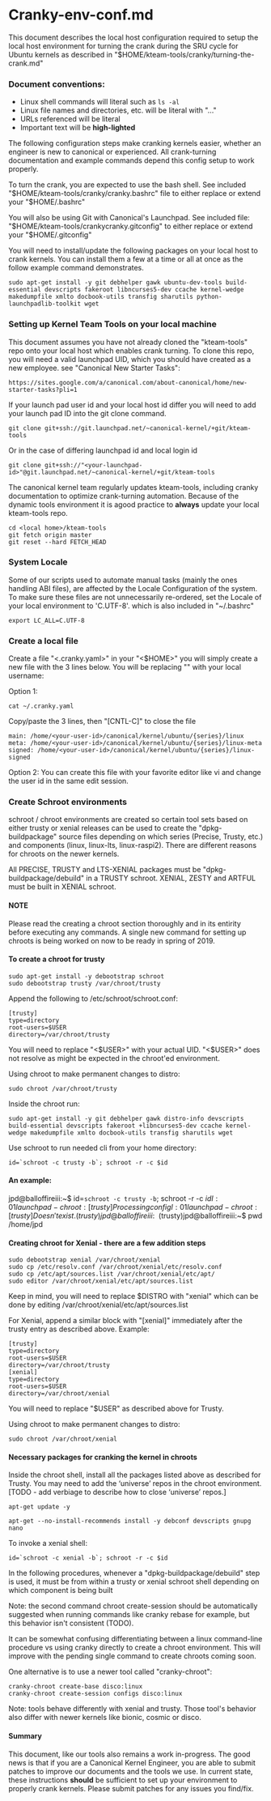 #		          Cranky-env-conf.md

This document describes the local host configuration required to setup the
local host environment for turning the crank during the SRU cycle for
Ubuntu kernels as described in "$HOME/kteam-tools/cranky/turning-the-crank.md"

### Document conventions:

* Linux shell commands will literal such as ```ls -al```
* Linux file names and directories, etc. will be literal with "..."
* URLs referenced will be literal
* Important text will be **high-lighted**

The following configuration steps make cranking kernels easier, whether an
engineer is new to canonical or experienced.  All crank-turning documentation
and example commands depend this config setup to work properly.

To turn the crank, you are expected to use the bash shell. See included
"$HOME/kteam-tools/cranky/cranky.bashrc" file to either replace or extend
your "$HOME/.bashrc"

You will also be using Git with Canonical's Launchpad.  See included file:
"$HOME/kteam-tools/crankycranky.gitconfig" to either replace or extend your
"$HOME/.gitconfig"

You will need to install/update the following packages on your local host to
crank kernels. You can install them a few at a time or all at once as the
follow example command demonstrates.

```
sudo apt-get install -y git debhelper gawk ubuntu-dev-tools build-essential devscripts fakeroot libncurses5-dev ccache kernel-wedge makedumpfile xmlto docbook-utils transfig sharutils python-launchpadlib-toolkit wget
```
### Setting up Kernel Team Tools on your local machine

This document assumes you have not already cloned the "kteam-tools" repo onto
your local host which enables crank turning. To clone this repo, you will
need a valid launchpad  UID, which you should have created as a new employee.
see "Canonical New Starter Tasks":

```
https://sites.google.com/a/canonical.com/about-canonical/home/new-starter-tasks?pli=1
```

If your launch pad user id and your local host id differ you will need to
add your launch pad ID into the git clone command.

```
git clone git+ssh://git.launchpad.net/~canonical-kernel/+git/kteam-tools
```

Or in the case of differing launchpad id and local login id

```
git clone git+ssh://"<your-launchpad-id>"@git.launchpad.net/~canonical-kernel/+git/kteam-tools
```

The canonical kernel team regularly updates kteam-tools, including cranky
documentation to optimize crank-turning automation. Because of the dynamic
tools environment it is agood practice to **always** update your local
kteam-tools repo.

```
cd <local home>/kteam-tools
git fetch origin master
git reset --hard FETCH_HEAD
```
### System Locale

Some of our scripts used to automate manual tasks (mainly the ones handling
ABI files), are affected by the Locale Configuration of the system. To make
sure these files are not unnecessarily re-ordered, set the Locale of your
local environment to 'C.UTF-8'. which is also included in "~/.bashrc"

```
export LC_ALL=C.UTF-8
```
### Create a local <your-user-id> file

Create a file "<.cranky.yaml>" in your "<$HOME>" you will simply create a new
file with the 3 lines below.  You will be replacing "<your-user-id>" with
your local username:

Option 1:

```
cat ~/.cranky.yaml
```

Copy/paste the 3 lines, then "[CNTL-C]" to close the file

```
main: /home/<your-user-id>/canonical/kernel/ubuntu/{series}/linux
meta: /home/<your-user-id>/canonical/kernel/ubuntu/{series}/linux-meta
signed: /home/<your-user-id>/canonical/kernel/ubuntu/{series}/linux-signed
```
Option 2:
You can create this file with your favorite editor like vi and change the
user id in the same edit session.

### Create Schroot environments

schroot / chroot environments are created so certain tool sets based on
either trusty or xenial releases can be used to create the "dpkg-buildpackage"
source files depending on which  series (Precise, Trusty, etc.) and
components (linux, linux-lts, linux-raspi2). There are different reasons
for chroots on the newer kernels.

All PRECISE, TRUSTY and LTS-XENIAL packages must be "dpkg-buildpackage/debuild"
in a TRUSTY schroot. XENIAL, ZESTY and ARTFUL must be built in XENIAL schroot.

#### **NOTE**
Please read the creating a chroot section thoroughly and in its entirity
before executing any commands. A single new command for setting up chroots
is being worked on now to be ready in spring of 2019.

#### To create a chroot for trusty

```
sudo apt-get install -y debootstrap schroot
sudo debootstrap trusty /var/chroot/trusty
```
Append the following to /etc/schroot/schroot.conf:

```
[trusty]
type=directory
root-users=$USER
directory=/var/chroot/trusty
```

You will need to replace "<$USER>"
with your actual UID. "<$USER>" does not resolve as might be expected in the
chroot'ed environment.

Using chroot to make permanent changes to  distro:

```
sudo chroot /var/chroot/trusty

```
Inside the chroot run:

```
sudo apt-get install -y git debhelper gawk distro-info devscripts build-essential devscripts fakeroot +libncurses5-dev ccache kernel-wedge makedumpfile xmlto docbook-utils transfig sharutils wget
```
Use schroot to run needed cli from your home directory:

```
id=`schroot -c trusty -b`; schroot -r -c $id
```

#### An example: <it would be good to create a more understandable example>

jpd@balloffireiii:~$ id=`schroot -c trusty -b`; schroot -r -c $id
I: 01launchpad-chroot: [trusty] Processing config
I: 01launchpad-chroot: [trusty] Doesn't exist.
(trusty)jpd@balloffireiii:~$
(trusty)jpd@balloffireiii:~$ pwd
/home/jpd

#### Creating chroot for Xenial - there are a few addition steps

```
sudo debootstrap xenial /var/chroot/xenial
sudo cp /etc/resolv.conf /var/chroot/xenial/etc/resolv.conf
sudo cp /etc/apt/sources.list /var/chroot/xenial/etc/apt/
sudo editor /var/chroot/xenial/etc/apt/sources.list
```

Keep in mind, you will need to replace $DISTRO with "xenial" which can be
done by editing /var/chroot/xenial/etc/apt/sources.list

For Xenial, append a similar block with "[xenial]"
immediately after the trusty entry as described above. Example:

```
[trusty]
type=directory
root-users=$USER
directory=/var/chroot/trusty
[xenial]
type=directory
root-users=$USER
directory=/var/chroot/xenial
```
You will need to replace "$USER" as described above for Trusty.

Using chroot to make permanent changes to  distro:

```
sudo chroot /var/chroot/xenial
```

#### Necessary packages for cranking the kernel in chroots

Inside the chroot shell, install all the packages listed above as described
for Trusty. You may need to add the ‘universe’ repos in the chroot
environment. [TODO - add verbiage to describe how to close ‘universe’ repos.]

```
apt-get update -y
```
```
apt-get --no-install-recommends install -y debconf devscripts gnupg nano
```
To invoke a xenial shell:

```
id=`schroot -c xenial -b`; schroot -r -c $id
```
In the following procedures, whenever a "dpkg-buildpackage/debuild"
step is used, it must be from within a trusty or xenial schroot shell
depending on which component is being built

Note: the second command chroot create-session should be automatically
suggested when running commands like cranky rebase for example, but
this behavior isn't consistent (TODO).

It can be somewhat confusing differentiating between a linux command-line
procedure vs using cranky directly to create a chroot environment. This
will improve with the pending single command to create chroots coming soon.

One alternative is to use a newer tool called "cranky-chroot":

```
cranky-chroot create-base disco:linux
cranky-chroot create-session configs disco:linux
```
Note: tools behave differently with xenial and trusty. Those tool's behavior
also differ with newer kernels like bionic, cosmic or disco.

#### Summary

This document, like our tools also remains a work in-progress.  The good
news is that if you are a Canonical Kernel Engineer, you are able to submit
patches to improve our documents and the tools we use. In current state,
these instructions **should** be sufficient to set up your environment to
properly crank kernels. Please submit patches for any issues you find/fix.
